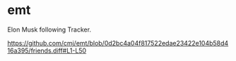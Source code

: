 # emt
Elon Musk following Tracker.

https://github.com/cmj/emt/blob/0d2bc4a04f817522edae23422e104b58d416a395/friends.diff#L1-L50
